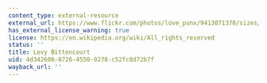 ```yaml
---
content_type: external-resource
external_url: https://www.flickr.com/photos/love_punx/9413071378/sizes/m/
has_external_license_warning: true
license: https://en.wikipedia.org/wiki/All_rights_reserved
status: ''
title: Levy Bittencourt
uid: 4d342606-8726-4550-9278-c52fc8d72b7f
wayback_url: ''
---
```

